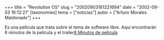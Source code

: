 +++
title = "Revolution OS"
slug = "20020903161221694"
date = "2002-09-03 16:12:21"
[taxonomies]
tema = ["noticias"]
autor = ["Arturo Morales Maldonado"]
+++

Es una película que trata sobre el tema de software libre. Aquí
encontrarán 8 minutos de la película y el trailer[8 Minutos de
pelicula](http://www.ifilm.com/ifilm/product/film_multimedia/0,4470,2419320,00.html)

